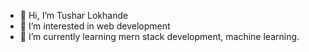 - 👋 Hi, I’m Tushar Lokhande
- 👀 I’m interested in web development
- 🌱 I’m currently learning mern stack development, machine learning.


